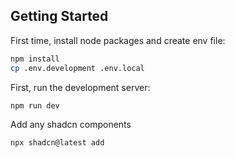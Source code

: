 ## Getting Started

First time, install node packages and create env file:

```bash
npm install
cp .env.development .env.local
```

First, run the development server:

```bash
npm run dev
```

Add any shadcn components

```bash
npx shadcn@latest add
```